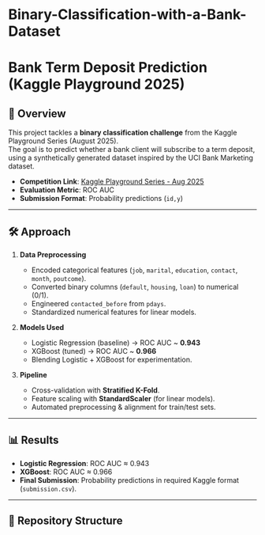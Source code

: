 # Binary-Classification-with-a-Bank-Dataset
# Bank Term Deposit Prediction (Kaggle Playground 2025)

## 📌 Overview
This project tackles a **binary classification challenge** from the Kaggle Playground Series (August 2025).  
The goal is to predict whether a bank client will subscribe to a term deposit, using a synthetically generated dataset inspired by the UCI Bank Marketing dataset.

- **Competition Link**: [Kaggle Playground Series - Aug 2025](https://www.kaggle.com/competitions/playground-series-s4e8)
- **Evaluation Metric**: ROC AUC
- **Submission Format**: Probability predictions (`id,y`)

---

## 🛠️ Approach
1. **Data Preprocessing**
   - Encoded categorical features (`job`, `marital`, `education`, `contact`, `month`, `poutcome`).
   - Converted binary columns (`default`, `housing`, `loan`) to numerical (0/1).
   - Engineered `contacted_before` from `pdays`.
   - Standardized numerical features for linear models.

2. **Models Used**
   - Logistic Regression (baseline) → ROC AUC ~ **0.943**
   - XGBoost (tuned) → ROC AUC ~ **0.966**
   - Blending Logistic + XGBoost for experimentation.

3. **Pipeline**
   - Cross-validation with **Stratified K-Fold**.
   - Feature scaling with **StandardScaler** (for linear models).
   - Automated preprocessing & alignment for train/test sets.

---

## 📊 Results
- **Logistic Regression**: ROC AUC ≈ 0.943  
- **XGBoost**: ROC AUC ≈ 0.966  
- **Final Submission**: Probability predictions in required Kaggle format (`submission.csv`).

---

## 📂 Repository Structure

